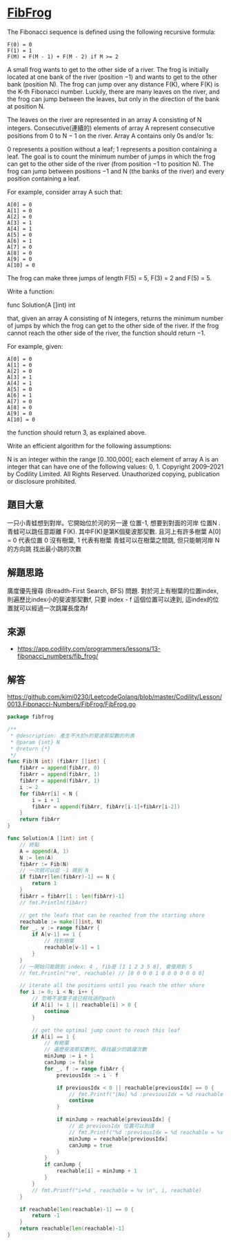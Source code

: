 # [FibFrog](https://app.codility.com/programmers/lessons/13-fibonacci_numbers/fib_frog/)

The Fibonacci sequence is defined using the following recursive formula:

    F(0) = 0
    F(1) = 1
    F(M) = F(M - 1) + F(M - 2) if M >= 2
A small frog wants to get to the other side of a river. The frog is initially located at one bank of the river (position −1) and wants to get to the other bank (position N). The frog can jump over any distance F(K), where F(K) is the K-th Fibonacci number. Luckily, there are many leaves on the river, and the frog can jump between the leaves, but only in the direction of the bank at position N.

The leaves on the river are represented in an array A consisting of N integers. Consecutive(連續的) elements of array A represent consecutive positions from 0 to N − 1 on the river. Array A contains only 0s and/or 1s:

0 represents a position without a leaf;
1 represents a position containing a leaf.
The goal is to count the minimum number of jumps in which the frog can get to the other side of the river (from position −1 to position N). The frog can jump between positions −1 and N (the banks of the river) and every position containing a leaf.

For example, consider array A such that:

    A[0] = 0
    A[1] = 0
    A[2] = 0
    A[3] = 1
    A[4] = 1
    A[5] = 0
    A[6] = 1
    A[7] = 0
    A[8] = 0
    A[9] = 0
    A[10] = 0
The frog can make three jumps of length F(5) = 5, F(3) = 2 and F(5) = 5.

Write a function:

func Solution(A []int) int

that, given an array A consisting of N integers, returns the minimum number of jumps by which the frog can get to the other side of the river. If the frog cannot reach the other side of the river, the function should return −1.

For example, given:

    A[0] = 0
    A[1] = 0
    A[2] = 0
    A[3] = 1
    A[4] = 1
    A[5] = 0
    A[6] = 1
    A[7] = 0
    A[8] = 0
    A[9] = 0
    A[10] = 0
the function should return 3, as explained above.

Write an efficient algorithm for the following assumptions:

N is an integer within the range [0..100,000];
each element of array A is an integer that can have one of the following values: 0, 1.
Copyright 2009–2021 by Codility Limited. All Rights Reserved. Unauthorized copying, publication or disclosure prohibited.


## 題目大意
一只小青蛙想到對岸。它開始位於河的另一邊 位置-1, 想要到對面的河岸 位置N . 青蛙可以跳任意距離 F(K). 其中F(K)是第K個斐波那契數.
且河上有許多樹葉 A[0] = 0 代表位置 0 沒有樹葉, 1 代表有樹葉
青蛙可以在樹葉之間跳, 但只能朝河岸 N 的方向跳
找出最小跳的次數
## 解題思路
廣度優先搜尋 (Breadth-First Search, BFS) 問題.
對於河上有樹葉的位置index, 則遍歷比index小的斐波那契數f, 
只要 index - f 這個位置可以達到, 這index的位置就可以經過一次跳躍長度為f

## 來源
* https://app.codility.com/programmers/lessons/13-fibonacci_numbers/fib_frog/

## 解答
https://github.com/kimi0230/LeetcodeGolang/blob/master/Codility/Lesson/0013.Fibonacci-Numbers/FibFrog/FibFrog.go


```go
package fibfrog

/**
 * @description: 產生不大於n的斐波那契數的列表
 * @param {int} N
 * @return {*}
 */
func Fib(N int) (fibArr []int) {
	fibArr = append(fibArr, 0)
	fibArr = append(fibArr, 1)
	fibArr = append(fibArr, 1)
	i := 2
	for fibArr[i] < N {
		i = i + 1
		fibArr = append(fibArr, fibArr[i-1]+fibArr[i-2])
	}
	return fibArr
}

func Solution(A []int) int {
	// 終點
	A = append(A, 1)
	N := len(A)
	fibArr := Fib(N)
	// 一次就可以從 -1 跳到 N
	if fibArr[len(fibArr)-1] == N {
		return 1
	}
	fibArr = fibArr[1 : len(fibArr)-1]
	// fmt.Println(fibArr)

	// get the leafs that can be reached from the starting shore
	reachable := make([]int, N)
	for _, v := range fibArr {
		if A[v-1] == 1 {
			// 找到樹葉
			reachable[v-1] = 1
		}
	}
	// 一開始只能跳到 index: 4 , fib是 [1 1 2 3 5 8], 會使用到 5
	// fmt.Println("re", reachable) // [0 0 0 0 1 0 0 0 0 0 0 0]

	// iterate all the positions until you reach the other shore
	for i := 0; i < N; i++ {
		// 忽略不是葉子或已經找過的path
		if A[i] != 1 || reachable[i] > 0 {
			continue
		}

		// get the optimal jump count to reach this leaf
		if A[i] == 1 {
			// 有樹葉
			// 遍歷斐波那契數列, 尋找最少的跳躍次數
			minJump := i + 1
			canJump := false
			for _, f := range fibArr {
				previousIdx := i - f

				if previousIdx < 0 || reachable[previousIdx] == 0 {
					// fmt.Printf("[No] %d :previousIdx = %d reachable = %v \n", i, previousIdx, reachable)
					continue
				}

				if minJump > reachable[previousIdx] {
					// 此 previousIdx 位置可以到達
					// fmt.Printf("%d :previousIdx = %d reachable = %v \n", i, previousIdx, reachable)
					minJump = reachable[previousIdx]
					canJump = true
				}
			}
			if canJump {
				reachable[i] = minJump + 1
			}
		}
		// fmt.Printf("i=%d , reachable = %v \n", i, reachable)
	}

	if reachable[len(reachable)-1] == 0 {
		return -1
	}
	return reachable[len(reachable)-1]
}
```